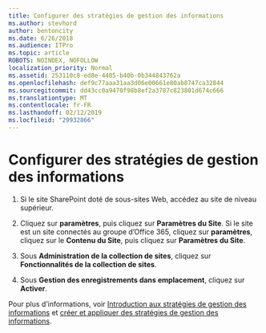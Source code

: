 ```yaml
---
title: Configurer des stratégies de gestion des informations
ms.author: stevhord
author: bentoncity
ms.date: 6/26/2018
ms.audience: ITPro
ms.topic: article
ROBOTS: NOINDEX, NOFOLLOW
localization_priority: Normal
ms.assetid: 253110c8-ed8e-4485-b40b-0b344843762a
ms.openlocfilehash: def9c77aaa31aa3d06e00661e80ab8747ca32844
ms.sourcegitcommit: dd43cc0a9470f98b8ef2a3787c823801d674c666
ms.translationtype: MT
ms.contentlocale: fr-FR
ms.lasthandoff: 02/12/2019
ms.locfileid: "29932866"
---
```

# <a name="set-up-information-management-policies"></a>Configurer des stratégies de gestion des informations

1. Si le site SharePoint doté de sous-sites Web, accédez au site de niveau supérieur.
    
2. Cliquez sur **paramètres**, puis cliquez sur **Paramètres du Site**. Si le site est un site connectés au groupe d’Office 365, cliquez sur **paramètres**, cliquez sur le **Contenu du Site**, puis cliquez sur **Paramètres du Site**.
    
3. Sous **Administration de la collection de sites**, cliquez sur **Fonctionnalités de la collection de sites**.
    
4. Sous **Gestion des enregistrements dans emplacement**, cliquez sur **Activer**.
    
Pour plus d’informations, voir [Introduction aux stratégies de gestion des informations](https://go.microsoft.com/fwlink/?linkid=404239) et [créer et appliquer des stratégies de gestion des informations](https://go.microsoft.com/fwlink/?linkid=2003916).
  

